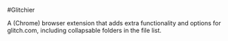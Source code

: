 #Glitchier

A (Chrome) browser extension that adds extra functionality and options for glitch.com, including collapsable folders in the file list.
